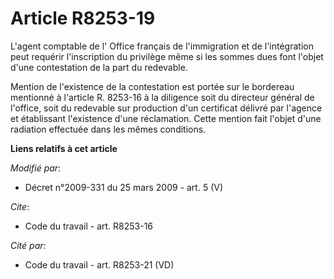 # Article R8253-19

L'agent comptable de l' Office français de l'immigration et de l'intégration peut requérir l'inscription du privilège même si
les sommes dues font l'objet d'une contestation de la part du redevable. 

Mention de l'existence de la contestation est portée sur le bordereau mentionné à l'article R. 8253-16 à la diligence soit du
directeur général de l'office, soit du redevable sur production d'un certificat délivré par l'agence et établissant
l'existence d'une réclamation. Cette mention fait l'objet d'une radiation effectuée dans les mêmes conditions.

**Liens relatifs à cet article**

_Modifié par_:

  - Décret n°2009-331 du 25 mars 2009 - art. 5 (V)

_Cite_:

  - Code du travail - art. R8253-16

_Cité par_:

  - Code du travail - art. R8253-21 (VD)
